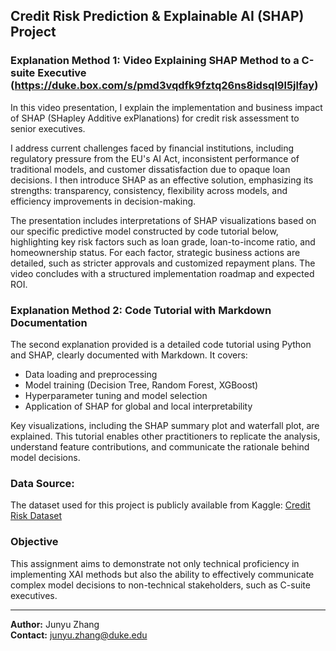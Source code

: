 ## Credit Risk Prediction & Explainable AI (SHAP) Project

### Explanation Method 1: Video Explaining SHAP Method to a C-suite Executive (https://duke.box.com/s/pmd3vqdfk9fztq26ns8idsql9l5jlfay)

In this video presentation, I explain the implementation and business impact of SHAP (SHapley Additive exPlanations) for credit risk assessment to senior executives.

I address current challenges faced by financial institutions, including regulatory pressure from the EU's AI Act, inconsistent performance of traditional models, and customer dissatisfaction due to opaque loan decisions. I then introduce SHAP as an effective solution, emphasizing its strengths: transparency, consistency, flexibility across models, and efficiency improvements in decision-making.

The presentation includes interpretations of SHAP visualizations based on our specific predictive model constructed by code tutorial below, highlighting key risk factors such as loan grade, loan-to-income ratio, and homeownership status. For each factor, strategic business actions are detailed, such as stricter approvals and customized repayment plans. The video concludes with a structured implementation roadmap and expected ROI.

### Explanation Method 2: Code Tutorial with Markdown Documentation

The second explanation provided is a detailed code tutorial using Python and SHAP, clearly documented with Markdown. It covers:
- Data loading and preprocessing
- Model training (Decision Tree, Random Forest, XGBoost)
- Hyperparameter tuning and model selection
- Application of SHAP for global and local interpretability

Key visualizations, including the SHAP summary plot and waterfall plot, are explained. This tutorial enables other practitioners to replicate the analysis, understand feature contributions, and communicate the rationale behind model decisions.

### Data Source:
The dataset used for this project is publicly available from Kaggle: [Credit Risk Dataset](https://www.kaggle.com/datasets/laotse/credit-risk-dataset/data)

### Objective
This assignment aims to demonstrate not only technical proficiency in implementing XAI methods but also the ability to effectively communicate complex model decisions to non-technical stakeholders, such as C-suite executives.

---

**Author:** Junyu Zhang  
**Contact:** junyu.zhang@duke.edu


